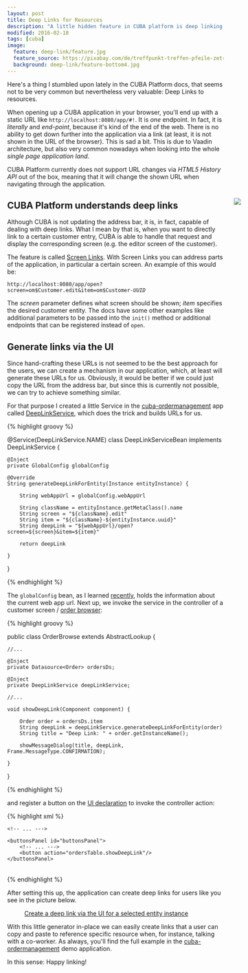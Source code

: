 ```yaml
---
layout: post
title: Deep Links for Resources
description: "A little hidden feature in CUBA platform is deep linking to resources"
modified: 2016-02-18
tags: [cuba]
image:
  feature: deep-link/feature.jpg
  feature_source: https://pixabay.com/de/treffpunkt-treffen-pfeile-zetrum-755795/
  background: deep-link/feature-bottom4.jpg
---
```


Here's a thing I stumbled upon lately in the CUBA Platform docs, that seems not to be very common but nevertheless very valuable: Deep Links to resources.

<!-- more -->

When opening up a CUBA application in your browser, you'll end up with a static URL like <code>http://localhost:8080/app/#!</code>. It is *one* endpoint. In fact, it is *literally* and *end-point*, because it's kind of the end of the web. There is no ability to get down further into the application via a link (at least, it is not shown in the URL of the browser). This is sad a bit. This is due to Vaadin architecture, but also very common nowadays when looking into the whole *single page application land*.

CUBA Platform currently does not support URL changes via *HTML5 History API* out of the box, meaning that it will change the shown URL when navigating through the application. 


<img style="float:right; padding: 10px; margin-right:-50px;" src="{{site.url}}/images/deep-link/labyrinth.jpg">

## CUBA Platform understands deep links

Although CUBA is not updating the address bar, it is, in fact, capable of dealing with deep links. What I mean by that is, when you want to directly link to a certain customer entry, CUBA is able to handle that request and display the corresponding screen (e.g. the editor screen of the customer).

The feature is called [Screen Links](https://docs.cuba-platform.com/cuba/6.0/manual/en/html-single/manual.html#link_to_screen). With Screen Links you can address parts of the application, in particular a certain screen. An example of this would be:

<code>http://localhost:8080/app/open?screen=om$Customer.edit&item=om$Customer-*UUID*</code>

The *screen* parameter defines what screen should be shown; *item* specifies the desired customer entity. The docs have some other examples like additional parameters to be passed into the <code>init()</code> method or additional endpoints that can be registered instead of <code>open</code>.

## Generate links via the UI
Since hand-crafting these URLs is not seemed to be the best approach for the users, we can create a mechanism in our application, which, at least will generate these URLs for us. Obviously, it would be better if we could just copy the URL from the address bar, but since this is currently not possible, we can try to achieve something similar.

For that purpose I created a little Service in the [cuba-ordermanagement](https://github.com/mariodavid/cuba-ordermanagement) app called [DeepLinkService](https://github.com/mariodavid/cuba-ordermanagement), which does the trick and builds URLs for us.

{% highlight groovy %}

@Service(DeepLinkService.NAME)
class DeepLinkServiceBean implements DeepLinkService {

    @Inject
    private GlobalConfig globalConfig

    @Override
    String generateDeepLinkForEntity(Instance entityInstance) {

        String webAppUrl = globalConfig.webAppUrl

        String className = entityInstance.getMetaClass().name
        String screen = "${className}.edit"
        String item = "${className}-${entityInstance.uuid}"
        String deepLink = "${webAppUrl}/open?screen=${screen}&item=${item}"

        return deepLink

    }
}

{% endhighlight %}

The <code>globalConfig</code> bean, as I learned [recently](https://www.cuba-platform.com/support/topic/how-to-get-the-server-url-with-context-path), holds the information about the current web app url. Next up, we invoke the service in the controller of a customer screen / [order browser](https://github.com/mariodavid/cuba-ordermanagement/blob/master/modules/gui/src/com/company/ordermanagement/gui/order/OrderBrowse.groovy):

{% highlight groovy %}

public class OrderBrowse extends AbstractLookup {

	//...

    @Inject
    private Datasource<Order> ordersDs;

    @Inject
    private DeepLinkService deepLinkService;

    //...

    void showDeepLink(Component component) {

        Order order = ordersDs.item
        String deepLink = deepLinkService.generateDeepLinkForEntity(order)
        String title = "Deep Link: " + order.getInstanceName();

        showMessageDialog(title, deepLink, Frame.MessageType.CONFIRMATION);

    }

}

{% endhighlight %}

and register a button on the [UI declaration](https://github.com/mariodavid/cuba-ordermanagement/blob/master/modules/gui/src/com/company/ordermanagement/gui/order/order-browse.xml) to invoke the controller action:

{% highlight xml %}

<table id="ordersTable">
    <actions>
    	<!-- ... --->
        <action id="showDeepLink" invoke="showDeepLink" caption="msg://showDeepLink"/>
    </actions>

    <!-- ... --->

    <buttonsPanel id="buttonsPanel">
        <!-- ... --->
        <button action="ordersTable.showDeepLink"/>
    </buttonsPanel>
</table>


{% endhighlight %}

After setting this up, the application can create deep links for users like you see in the picture below.

<figure class="center">
	<a href="{{ site.url }}/images/deep-link/deep-link-dialog.png"><img src="{{ site.url }}/images/deep-link/deep-link-dialog.png" alt=""></a>
	<figcaption><a href="{{ site.url }}/images/deep-link/deep-link-dialog.png" title="Create a deep link via the UI for a selected entity instance">Create a deep link via the UI for a selected entity instance</a></figcaption>
</figure>

With this little generator in-place we can easily create links that a user can copy and paste to reference specific resource when, for instance, talking with a co-worker. As always, you'll find the full example in the [cuba-ordermanagement](https://github.com/mariodavid/cuba-ordermanagement) demo application.

In this sense: Happy linking!
